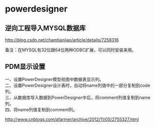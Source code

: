 # powerdesigner

## 逆向工程导入MYSQL数据库

http://blog.csdn.net/chamtianjiao/article/details/7258316

备注：在MYSQL有32位跟64位两种ODBC扩展，可以同时安装来用。


## PDM显示设置

一、设置PowerDesigner模型视图中数据表显示列。    
二、设置PowerDesigner设计表时，自动将name列值中的一部分复制到code列。   
三、从数据库导入数据到PowerDesigner中后，将comment列值复制到name列。   
四、将name列值复制到comment列。  

http://www.cnblogs.com/afarmer/archive/2012/11/05/2755327.html
